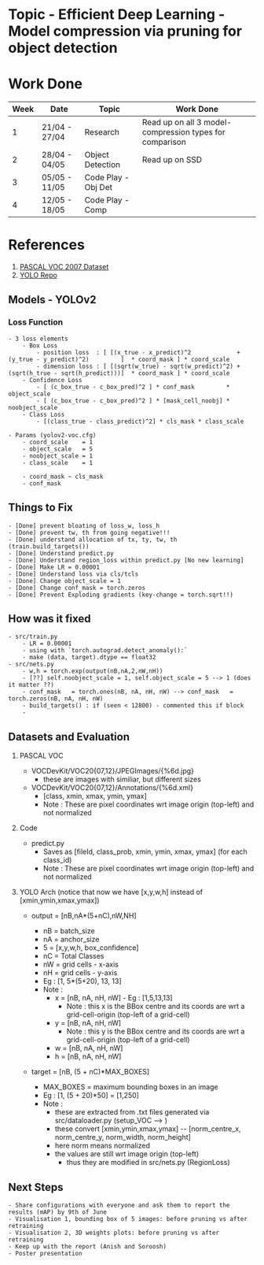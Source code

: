 # Topic - Efficient Deep Learning - Model compression via pruning for object detection

# Work Done
| Week |      Date       |      Topic            |                        Work Done                       |
| ---- | --------------- | ---------------       | -----------------------------------------------------  |  
|   1  |  21/04 - 27/04  |   Research            | Read up on all 3 model-compression types for comparison|
|   2  |  28/04 - 04/05  |   Object Detection    | Read up on SSD  |   
|   3  |  05/05 - 11/05  |   Code Play - Obj Det |   |
|   4  |  12/05 - 18/05  |   Code Play - Comp    |   |

# References
1. [PASCAL VOC 2007 Dataset](http://host.robots.ox.ac.uk/pascal/VOC/voc2007/index.html)
2. [YOLO Repo](https://github.com/xiongzihua/pytorch-YOLO-v1/blob/master/dataset.py)

## Models - YOLOv2
### Loss Function
    - 3 loss elements
        - Box Loss
            - position loss  : [ [(x_true - x_predict)^2             + (y_true - y_predict)^2)         ]  * coord_mask ] * coord_scale
            - dimension loss : [ [(sqrt(w_true) - sqrt(w_predict)^2) + (sqrt(h_true - sqrt(h_predict)))]  * coord_mask ] * coord_scale
        - Confidence Loss
            - [ (c_box_true - c_box_pred)^2 ] * conf_mask         * object_scale
            - [ (c_box_true - c_box_pred)^2 ] * [mask_cell_noobj] * noobject_scale
        - Class Loss
            - [(class_true - class_predict)^2] * cls_mask * class_scale
    
    - Params (yolov2-voc.cfg)
        - coord_scale    = 1 
        - object_scale   = 5
        - noobject_scale = 1 
        - class_scale    = 1

        - coord_mask ~ cls_mask
        - conf_mask

## Things to Fix
    - [Done] prevent bloating of loss_w, loss_h 
    - [Done] prevent tw, th from going negative!!!
    - [Done] understand allocation of tx, ty, tw, th (train.build_targets())
    - [Done] Understand predict.py
    - [Done] Understand region_loss within predict.py [No new learning]
    - [Done] Make LR = 0.00001
    - [Done] Understand loss via cls/tcls
    - [Done] Change object_scale = 1
    - [Done] Change conf_mask = torch.zeros 
    - [Done] Prevent Exploding gradients (key-change = torch.sqrt!!)

## How was it fixed
    - src/train.py
        - LR = 0.00001
        - using with `torch.autograd.detect_anomaly():`
        - make (data, target).dtype == float32
    - src/nets.py
        - w,h = torch.exp(output(nB,nA,2,nW,nH))
        - [??] self.noobject_scale = 1, self.object_scale = 5 --> 1 (does it matter ??)
        - conf_mask   = torch.ones(nB, nA, nH, nW) --> conf_mask   = torch.zeros(nB, nA, nH, nW) 
        - build_targets() : if (seen < 12800) - commented this if block
        - 


## Datasets and Evaluation
1. PASCAL VOC
    - VOCDevKit/VOC20{07,12}/JPEGImages/{%6d.jpg}
        - these are images with similiar, but different sizes
    - VOCDevKit/VOC20{07,12}/Annotations/{%6d.xml}
        - [class, xmin, xmax, ymin, ymax]
        - Note : These are pixel coordinates wrt image origin (top-left) and not normalized

3. Code
    - predict.py
        - Saves as [fileId, class_prob, xmin, ymin, xmax, ymax] (for each class_id)
        - Note : These are pixel coordinates wrt image origin (top-left) and not normalized

2. YOLO Arch (notice that now we have [x,y,w,h] instead of [xmin,ymin,xmax,ymax])
    - output = [nB,nA*(5+nC),nW,NH]
        - nB = batch_size
        - nA = anchor_size
        - 5 = [x,y,w,h, box_confidence] 
        - nC = Total Classes 
        - nW = grid cells - x-axis
        - nH = grid cells - y-axis
        - Eg : [1, 5*(5+20), 13, 13]
        - Note : 
            - x = [nB, nA, nH, nW] - Eg : [1,5,13,13]
                - Note : this x is the BBox centre and its coords are wrt a grid-cell-origin (top-left of a grid-cell)
            - y = [nB, nA, nH, nW]
                - Note : this y is the BBox centre and its coords are wrt a grid-cell-origin (top-left of a grid-cell)
            - w = [nB, nA, nH, nW]
            - h = [nB, nA, nH, nW]

    - target = [nB, (5 + nC)*MAX_BOXES]
        - MAX_BOXES = maximum bounding boxes in an image
        - Eg : [1, (5 + 20)*50] = [1,250]
        - Note : 
            - these are extracted from .txt files generated via src/dataloader.py (setup_VOC --> )
            - these convert [xmin,ymin,xmax,ymax] -- [norm_centre_x, norm_centre_y, norm_width, norm_height]
            - here norm means normalized
            - the values are still wrt image origin (top-left)
                - thus they are modified in src/nets.py (RegionLoss)


## Next Steps 
    - Share configurations with everyone and ask them to report the results (mAP) by 9th of June
    - Visualisation 1, bounding box of 5 images: before pruning vs after retraining
    - Visualisation 2, 3D weights plots: before pruning vs after retraining
    - Keep up with the report (Anish and Soroosh)
    - Poster presentation
